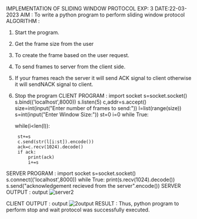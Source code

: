 IMPLEMENTATION OF SLIDING WINDOW PROTOCOL
EXP: 3
DATE:22-03-2023
AIM :
To write a python program to perform sliding window protocol
ALGORITHM :
1. Start the program.
2. Get the frame size from the user
3. To create the frame based on the user request.
4. To send frames to server from the client side.
5. If your frames reach the server it will send ACK signal to client otherwise it will sendNACK signal to client.
6. Stop the program
CLIENT PROGRAM :
import socket
s=socket.socket()
s.bind(('localhost',8000))
s.listen(5)
c,addr=s.accept()
size=int(input("Enter number of frames to send:"))
l=list(range(size))
s=int(input("Enter Window Size:"))
st=0
i=0
while True:

	while(i<len(l)):

		st+=s
		c.send(str(l[i:st]).encode())
		ack=c.recv(1024).decode()
		if ack:
			print(ack)
			i+=s
SERVER PROGRAM :
import socket
s=socket.socket()
s.connect(('localhost',8000))
while True:
	print(s.recv(1024).decode())
	s.send("acknowledgement recieved from the server".encode())
SERVER OUTPUT :
output
![server2](https://github.com/ARUNKUMART9968/EX-3/assets/121215794/b1f3d9fd-8438-48cc-bca4-7bb4014e6e14)

CLIENT OUTPUT :
output
![2output](https://github.com/ARUNKUMART9968/EX-3/assets/121215794/a3cca31b-f0e9-4c32-8704-22838fade788)
RESULT :
Thus, python program to perform stop and wait protocol was successfully executed.
